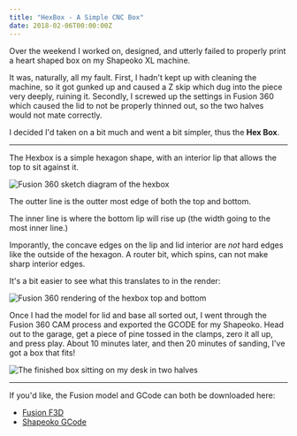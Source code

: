 ```yaml
---
title: "HexBox - A Simple CNC Box"
date: 2018-02-06T00:00:00Z
---
```


Over the weekend I worked on, designed, and utterly failed to properly print a heart shaped box on my Shapeoko XL machine.

It was, naturally, all my fault. First, I hadn't kept up with cleaning the machine, so it got gunked up and caused a Z skip which dug into the piece very deeply, ruining it. Secondly, I screwed up the settings in Fusion 360 which caused the lid to not be properly thinned out, so the two halves would not mate correctly.

I decided I'd taken on a bit much and went a bit simpler, thus the **Hex Box**.

---

The Hexbox is a simple hexagon shape, with an interior lip that allows the top to sit against it.

![Fusion 360 sketch diagram of the hexbox](/hexbox/hexbox-design.png)

The outter line is the outter most edge of both the top and bottom.

The inner line is where the bottom lip will rise up (the width going to the most inner line.)

Imporantly, the concave edges on the lip and lid interior are _not_ hard edges like the outside of the hexagon. A router bit, which spins, can not make sharp interior edges.

It's a bit easier to see what this translates to in the render:

![Fusion 360 rendering of the hexbox top and bottom](/hexbox/hexbox-render.png)

Once I had the model for lid and base all sorted out, I went through the Fusion 360 CAM process and exported the GCODE for my Shapeoko. Head out to the garage, get a piece of pine tossed in the clamps, zero it all up, and press play. About 10 minutes later, and then 20 minutes of sanding, I've got a box that fits!

![The finished box sitting on my desk in two halves](/hexbox/real.jpg)

---

If you'd like, the Fusion model and GCode can both be downloaded here:

- [Fusion F3D](/hexbox/hexbox-v3.f3d)
- [Shapeoko GCode](/hexbox/hexbox.nc)
